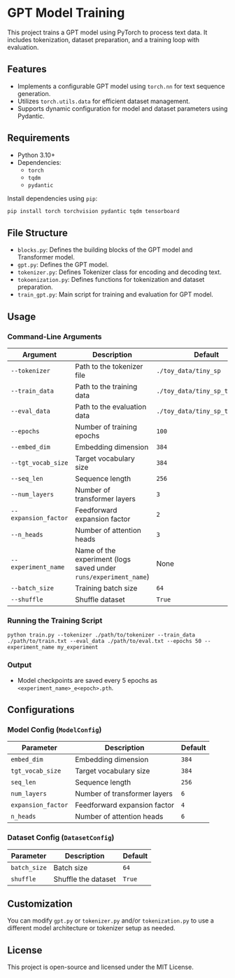 # GPT Model Training

This project trains a GPT model using PyTorch to process text data. It includes tokenization, dataset preparation, and a training loop with evaluation.

## Features

- Implements a configurable GPT model using `torch.nn` for text sequence generation.
- Utilizes `torch.utils.data` for efficient dataset management.
- Supports dynamic configuration for model and dataset parameters using Pydantic.

## Requirements

- Python 3.10+
- Dependencies:
  - `torch`
  - `tqdm`
  - `pydantic`

Install dependencies using `pip`:
```bash 
pip install torch torchvision pydantic tqdm tensorboard
```

## File Structure

- `blocks.py`: Defines the building blocks of the GPT model and Transformer model.
- `gpt.py`: Defines the GPT model.
- `tokenizer.py`: Defines Tokenizer class for encoding and decoding text.
- `tokoenization.py`: Defines functions for tokenization and dataset preparation.
- `train_gpt.py`: Main script for training and evaluation for GPT model.

## Usage

### Command-Line Arguments

| Argument             | Description                                                      | Default                        |
| -------------------- | ---------------------------------------------------------------- | ------------------------------ |
| `--tokenizer`        | Path to the tokenizer file                                       | `./toy_data/tiny_sp`           |
| `--train_data`       | Path to the training data                                        | `./toy_data/tiny_sp_train.txt` |
| `--eval_data`        | Path to the evaluation data                                      | `./toy_data/tiny_sp_test.txt`  |
| `--epochs`           | Number of training epochs                                        | `100`                          |
| `--embed_dim`        | Embedding dimension                                              | `384`                          |
| `--tgt_vocab_size`   | Target vocabulary size                                           | `384`                          |
| `--seq_len`          | Sequence length                                                  | `256`                          |
| `--num_layers`       | Number of transformer layers                                     | `3`                            |
| `--expansion_factor` | Feedforward expansion factor                                     | `2`                            |
| `--n_heads`          | Number of attention heads                                        | `3`                            |
| `--experiment_name`  | Name of the experiment (logs saved under `runs/experiment_name`) | None                           |
| `--batch_size`       | Training batch size                                              | `64`                           |
| `--shuffle`          | Shuffle dataset                                                  | `True`                         |

### Running the Training Script

```
python train.py --tokenizer ./path/to/tokenizer --train_data ./path/to/train.txt --eval_data ./path/to/eval.txt --epochs 50 --experiment_name my_experiment
```

### Output

- Model checkpoints are saved every 5 epochs as `<experiment_name>_e<epoch>.pth`.

## Configurations

### Model Config (`ModelConfig`)

| Parameter          | Description                  | Default |
| ------------------ | ---------------------------- | ------- |
| `embed_dim`        | Embedding dimension          | `384`   |
| `tgt_vocab_size`   | Target vocabulary size       | `384`   |
| `seq_len`          | Sequence length              | `256`   |
| `num_layers`       | Number of transformer layers | `6`     |
| `expansion_factor` | Feedforward expansion factor | `4`     |
| `n_heads`          | Number of attention heads    | `6`     |

### Dataset Config (`DatasetConfig`)

| Parameter    | Description         | Default |
| ------------ | ------------------- | ------- |
| `batch_size` | Batch size          | `64`    |
| `shuffle`    | Shuffle the dataset | `True`  |

## Customization

You can modify `gpt.py` or `tokenizer.py` and/or `tokenization.py` to use a different model architecture or tokenizer setup as needed.

## License

This project is open-source and licensed under the MIT License.
